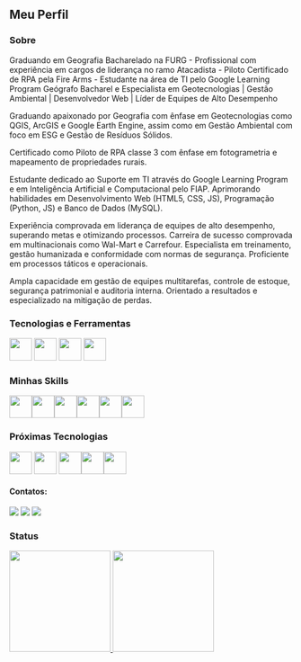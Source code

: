 ## Meu Perfil

### Sobre

Graduando em Geografia Bacharelado na FURG - Profissional com experiência em cargos de liderança no ramo Atacadista - Piloto Certificado de RPA pela Fire Arms - Estudante na área de TI pelo Google Learning Program
Geógrafo Bacharel e Especialista em Geotecnologias | Gestão Ambiental | Desenvolvedor Web | Líder de Equipes de Alto Desempenho

Graduando apaixonado por Geografia com ênfase em Geotecnologias como QGIS, ArcGIS e Google Earth Engine, assim como em Gestão Ambiental com foco em ESG e Gestão de Resíduos Sólidos.

Certificado como Piloto de RPA classe 3 com ênfase em fotogrametria e mapeamento de propriedades rurais.

Estudante dedicado ao Suporte em TI através do Google Learning Program e em Inteligência Artificial e Computacional pelo FIAP. Aprimorando habilidades em Desenvolvimento Web (HTML5, CSS, JS), Programação (Python, JS) e Banco de Dados (MySQL).

Experiência comprovada em liderança de equipes de alto desempenho, superando metas e otimizando processos. Carreira de sucesso comprovada em multinacionais como Wal-Mart e Carrefour. Especialista em treinamento, gestão humanizada e conformidade com normas de segurança. Proficiente em processos táticos e operacionais.

Ampla capacidade em gestão de equipes multitarefas, controle de estoque, segurança patrimonial e auditoria interna. Orientado a resultados e especializado na mitigação de perdas.



### Tecnologias e Ferramentas

<img src="https://cdn.jsdelivr.net/gh/devicons/devicon/icons/windows8/windows8-original.svg" width="40" height="40"/> <img src="https://cdn.jsdelivr.net/gh/devicons/devicon/icons/git/git-plain.svg" width="40" height="40"/> <img src="https://cdn.jsdelivr.net/gh/devicons/devicon/icons/vscode/vscode-original.svg" width="40" height="40"/> <img src="https://cdn.jsdelivr.net/gh/devicons/devicon/icons/github/github-original.svg" width="40" height="40"/>
          

### Minhas Skills

<img src="https://cdn.jsdelivr.net/gh/devicons/devicon/icons/html5/html5-plain.svg" width="40" height="40"/><img src="https://cdn.jsdelivr.net/gh/devicons/devicon/icons/css3/css3-plain.svg" width="40" height="40"/><img src="https://cdn.jsdelivr.net/gh/devicons/devicon/icons/javascript/javascript-plain.svg" width="40" height="40"/><img src="https://cdn.jsdelivr.net/gh/devicons/devicon/icons/python/python-original.svg" width="40" height="40"/><img src="https://cdn.jsdelivr.net/gh/devicons/devicon/icons/mysql/mysql-original.svg" width="40" height="40" /><img src="https://cdn.jsdelivr.net/gh/devicons/devicon/icons/amazonwebservices/amazonwebservices-original.svg" width="40" height="40" />
          
          
          
          
          

### Próximas Tecnologias

<img src="https://cdn.jsdelivr.net/gh/devicons/devicon/icons/nodejs/nodejs-plain.svg" width="40" height="40"/> <img src="https://cdn.jsdelivr.net/gh/devicons/devicon/icons/react/react-original.svg" width="40" height="40"/> <img src="https://cdn.jsdelivr.net/gh/devicons/devicon/icons/typescript/typescript-original.svg" width="40" height="40"/><img src="https://cdn.jsdelivr.net/gh/devicons/devicon/icons/postgresql/postgresql-plain.svg" width="40" height="40"/><img src="https://cdn.jsdelivr.net/gh/devicons/devicon/icons/django/django-plain.svg" width="40" height="40" /> 
          
          
          
          

#### Contatos:

<div>
<a href = "mailto:ricardovribeiro@yahoo.com.br"><img src="https://img.shields.io/badge/Gmail-D14836?style=for-the-badge&logo=gmail&logoColor=white" target="_blank"></a>
<a href="https://www.linkedin.com/in/ricardo-ribeiro-jr-75885b281/" target="_blank"><img src="https://img.shields.io/badge/-LinkedIn-%230077B5?style=for-the-badge&logo=linkedin&logoColor=white"></a>   
<a href="https://wa.me/5553984052186" target="_blank"><img src="https://img.shields.io/badge/WhatsApp-25D366?style=for-the-badge&logo=whatsapp&logoColor=white"></a>
</div>

### Status

<div>
<a href="https://github.com/RicardoRibeirojr">
<img height="180em" src="https://github-readme-stats.vercel.app/api/top-langs/?username=RicardoRibeirojr&layout=compact&langs_count=7&theme=nord"/>
<img height="180em" src="https://github-readme-stats.vercel.app/api?username=RicardoRibeirojr&show_icons=true&theme=nord&include_all_commits=true&count_private=true"/>
</div>